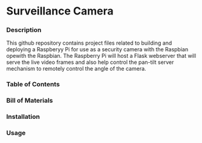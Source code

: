 # Surveillance Camera

### Description
This github repository contains project files related to building and deploying a Raspberyy Pi for use as a security camera with the Raspbian opewith the Raspbian. The Raspberry Pi will host a Flask webserver that will serve the live video frames and also help control the pan-tilt server mechanism to remotely control the angle of the camera.

### Table of Contents

### Bill of Materials

### Installation

### Usage

###

[1]: https://www.kerberos.io

